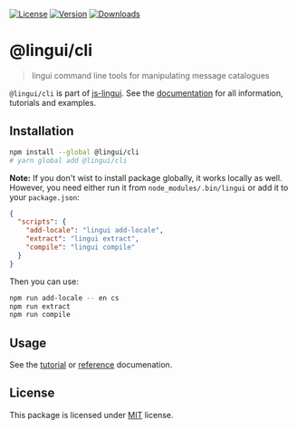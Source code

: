 [![License][Badge-License]][License]
[![Version][Badge-Version]][Package]
[![Downloads][Badge-Downloads]][Package]

# @lingui/cli

> lingui command line tools for manipulating message catalogues

`@lingui/cli` is part of [js-lingui][jsLingui]. See the [documentation][Documentation] for all information, tutorials and examples.

## Installation

```sh
npm install --global @lingui/cli
# yarn global add @lingui/cli
```

**Note:** If you don't wist to install package globally, it works locally
as well. However, you need either run it from `node_modules/.bin/lingui` or
add it to your `package.json`:

```json
{
  "scripts": {
    "add-locale": "lingui add-locale",
    "extract": "lingui extract",
    "compile": "lingui compile"
  }
}
```

Then you can use:

```sh
npm run add-locale -- en cs
npm run extract
npm run compile
```

## Usage

See the [tutorial][Tutorial] or [reference][Reference] documenation.

## License

This package is licensed under [MIT][License] license.

[License]: https://github.com/lingui/js-lingui/blob/master/LICENSE
[jsLingui]: https://github.com/lingui/js-lingui
[Documentation]: https://lingui.github.io/js-lingui/
[Tutorial]: https://lingui.github.io/js-lingui/tutorials/cli.html
[Reference]: https://lingui.github.io/js-lingui/ref/cli.html
[Package]: https://www.npmjs.com/package/@lingui/cli
[Badge-Downloads]: https://img.shields.io/npm/dw/@lingui/cli.svg
[Badge-Version]: https://img.shields.io/npm/v/@lingui/cli.svg 
[Badge-License]: https://img.shields.io/npm/l/@lingui/cli.svg
